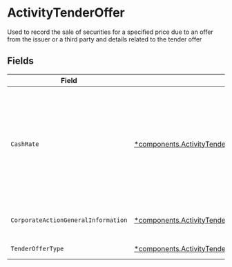 # ActivityTenderOffer

Used to record the sale of securities for a specified price due to an offer from the issuer or a third party and details related to the tender offer


## Fields

| Field                                                                                                                                               | Type                                                                                                                                                | Required                                                                                                                                            | Description                                                                                                                                         | Example                                                                                                                                             |
| --------------------------------------------------------------------------------------------------------------------------------------------------- | --------------------------------------------------------------------------------------------------------------------------------------------------- | --------------------------------------------------------------------------------------------------------------------------------------------------- | --------------------------------------------------------------------------------------------------------------------------------------------------- | --------------------------------------------------------------------------------------------------------------------------------------------------- |
| `CashRate`                                                                                                                                          | [*components.ActivityTenderOfferCashRate](../../models/components/activitytenderoffercashrate.md)                                                   | :heavy_minus_sign:                                                                                                                                  | The rate (raw value, not a percentage, example: 50% will be .5 in this field) at which cash will be disbursed to the shareholder                    | {<br/>"value": "0.25"<br/>}                                                                                                                         |
| `CorporateActionGeneralInformation`                                                                                                                 | [*components.ActivityTenderOfferCorporateActionGeneralInformation](../../models/components/activitytenderoffercorporateactiongeneralinformation.md) | :heavy_minus_sign:                                                                                                                                  | Common fields for corporate actions                                                                                                                 |                                                                                                                                                     |
| `TenderOfferType`                                                                                                                                   | [*components.ActivityTenderOfferType](../../models/components/activitytenderoffertype.md)                                                           | :heavy_minus_sign:                                                                                                                                  | the type of tender offer                                                                                                                            | DUTCH_AUCTION                                                                                                                                       |